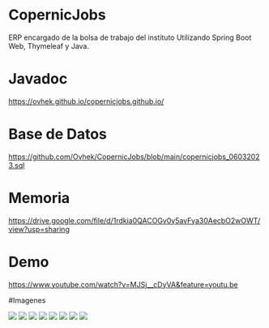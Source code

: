 # CopernicJobs

ERP encargado de la bolsa de trabajo del instituto Utilizando Spring Boot Web, Thymeleaf y Java.

# Javadoc
https://ovhek.github.io/copernicjobs.github.io/

# Base de Datos
https://github.com/Ovhek/CopernicJobs/blob/main/copernicjobs_06032023.sql

# Memoria
https://drive.google.com/file/d/1rdkia0QACOGv0y5avFya30AecbO2wOWT/view?usp=sharing

# Demo
https://www.youtube.com/watch?v=MJSj__cDyVA&feature=youtu.be

#Imagenes
<div>
<img src="https://github.com/Ovhek/CopernicJobs/blob/main/1.png"/>
<img src="https://github.com/Ovhek/CopernicJobs/blob/main/2.png" />
<img src="https://github.com/Ovhek/CopernicJobs/blob/main/3.png"/>
<img src="https://github.com/Ovhek/CopernicJobs/blob/main/4.png"/>
<img src="https://github.com/Ovhek/CopernicJobs/blob/main/5.png" />
<img src="https://github.com/Ovhek/CopernicJobs/blob/main/6.png" />
<img src="https://github.com/Ovhek/CopernicJobs/blob/main/7.png"/>
<img src="https://github.com/Ovhek/CopernicJobs/blob/main/8.png" />
</div>
